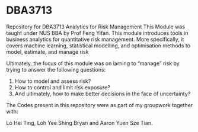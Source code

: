 # DBA3713
Repository for DBA3713 Analytics for Risk Management
This Module was taught under NUS BBA by Prof Feng Yifan. This module introduces tools in business analytics for quantitative risk management. More specifically, it covers machine learning, statistical modelling, and optimisation methods to model, estimate, and manage risk

Ultimately, the focus of this module was on larning to “manage” risk by trying to answer the following questions:

1. How to model and assess risk?
2. How to control and limit risk exposure?
3. And ultimately, how to make better decisions in the face of uncertainty?

The Codes present in this repository were as part of my groupwork together with:

Lo Hei Ting, Loh Yee Shing Bryan and Aaron Yuen Sze Tian.
